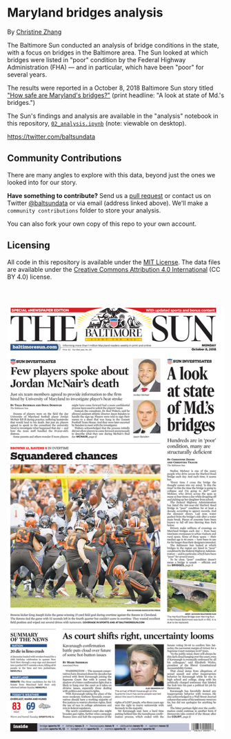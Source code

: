 # Maryland bridges analysis

By [Christine Zhang](mailto:czhang@baltsun.com)

The Baltimore Sun conducted an analysis of bridge conditions in the state, with a focus on bridges in the Baltimore area. The Sun looked at which bridges were listed in "poor" condition by the Federal Highway Administration (FHA) — and in particular, which have been "poor" for several years.

The results were reported in a October 8, 2018 Baltimore Sun story titled ["How safe are Maryland's bridges?"](http://www.baltimoresun.com/news/maryland/bs-md-bridge-collapse-maryland-20180815-story.html) (print headline: "A look at state of Md.'s bridges.")

The Sun's findings and analysis are available in the "analysis" notebook in this repository, [`02_analysis.ipynb`](https://github.com/baltimore-sun-data/bridge-data/blob/master/02_analysis.ipynb) (note: viewable on desktop).

https://twitter.com/baltsundata

## Community Contributions

There are many angles to explore with this data, beyond just the ones we looked into for our story.

**Have something to contribute?** Send us a [pull request](https://github.com/baltimore-sun-data/bridge-data/pulls) or contact us on Twitter [@baltsundata](https://twitter.com/baltsundata) or via email (address linked above). We'll make a `community contributions` folder to store your analysis.

You can also fork your own copy of this repo to your own account.

## Licensing

All code in this repository is available under the [MIT License](https://opensource.org/licenses/MIT). The data files are available under the [Creative Commons Attribution 4.0 International](https://creativecommons.org/licenses/by/4.0/) (CC BY 4.0) license.

<br><br>

![](output/page-1.png)